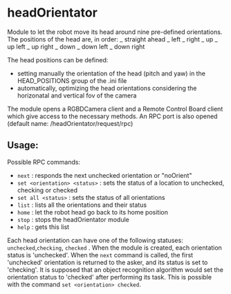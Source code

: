 # headOrientator

Module to let the robot move its head around nine pre-defined orientations.
The positions of the head are, in order:
_ straight ahead
_ left
_ right
_ up
_ up left
_ up right
_ down
_ down left
_ down right

The head positions can be defined:
- setting manually the orientation of the head (pitch and yaw) in the HEAD_POSITIONS group of the .ini file 
- automatically, optimizing the head orientations considering the horizonatal and vertical fov of the camera

The module opens a RGBDCamera client and a Remote Control Board client which give access to the necessary methods.
An RPC port is also opened (default name: /headOrientator/request/rpc)

## Usage:
Possible RPC commands:
- `next` : responds the next unchecked orientation or "noOrient"
- `set <orientation> <status>` : sets the status of a location to unchecked, checking or checked
- `set all <status>` : sets the status of all orientations
- `list` : lists all the orientations and their status
- `home` : let the robot head go back to its home position
- `stop` : stops the headOrientator module
- `help` : gets this list

Each head orientation can have one of the following statuses: `unchecked`,`checking`, `checked` .
When the module is created, each orientation status is 'unchecked'.
When the `next` command is called, the first 'unchecked' orientation is returned to the asker, and its status is set to 'checking'.
It is supposed that an object recognition algorithm would set the orientation status to 'checked' after performing its task. This is possible with the command `set <orientation> checked`.
